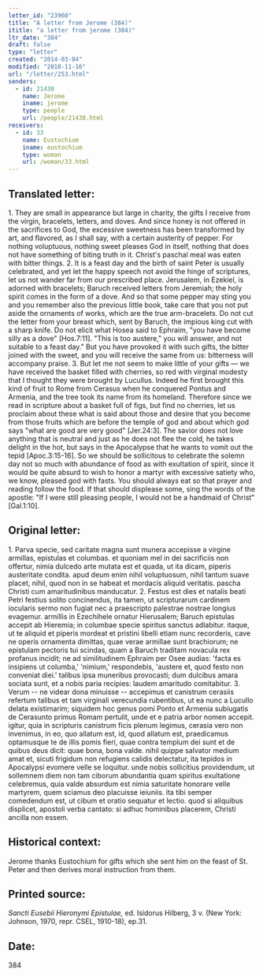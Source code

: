 ```yaml
---
letter_id: "23960"
title: "A letter from Jerome (384)"
ititle: "a letter from jerome (384)"
ltr_date: "384"
draft: false
type: "letter"
created: "2014-03-04"
modified: "2018-11-16"
url: "/letter/253.html"
senders:
  - id: 21430
    name: Jerome
    iname: jerome
    type: people
    url: /people/21430.html
receivers:
  - id: 33
    name: Eustochium
    iname: eustochium
    type: woman
    url: /woman/33.html
---
```

<h2> Translated letter:</h2>1.  They are small in appearance but large in charity, the gifts I receive from the virgin, bracelets, letters, and doves.  And since honey is not offered in the sacrifices to God, the excessive sweetness has been transformed by art, and flavored, as I shall say, with a certain austerity of pepper.  For nothing voluptuous, nothing sweet pleases God in itself, nothing that does not have something of biting truth in it.  Christ's paschal meal was eaten with bitter things.
2.  It is a feast day and the birth of saint Peter is usually celebrated, and yet let the happy speech not avoid the hinge of scriptures, let us not wander far from our prescribed place.  Jerusalem, in Ezekiel, is adorned with bracelets; Baruch received letters from Jeremiah; the holy spirit comes in the form of a dove.  And so that some pepper may sting you and you remember also the previous little book, take care that you not put aside the ornaments of works, which are the true arm-bracelets.  Do not cut the letter from your breast which, sent by Baruch, the impious king cut with a sharp knife.  Do not elicit what Hosea said to Ephraim, "you have become silly as a dove" [Hos.7:11].  "This is too austere," you will answer, and not suitable to a feast day."  But you have provoked it with such gifts, the bitter joined with the sweet, and you will receive the same from us:  bitterness will accompany praise.
3.  But let me not seem to make little of your gifts — we have received the basket filled with cherries, so red with virginal modesty that I thought they were brought by Lucullus.  Indeed he first brought this kind of fruit to Rome from Cerasus when he conquered Pontus and Armenia, and the tree took its name from its homeland.  Therefore since we read in scripture about a basket full of figs, but find no cherries, let us proclaim about these what is said about those and desire that you become from those fruits which are before the temple of god and about which god says "what are good are very good" [Jer.24:3].  The savior does not love anything that is neutral and just as he does not flee the cold, he takes delight in the hot, but says in the Apocalypse that he wants to vomit out the tepid [Apoc.3:15-16].  So we should be sollicitous to celebrate the solemn day not so much with abundance of food as with exultation of spirit, since it would be quite absurd to wish to honor a martyr with excessive satiety who, we know, pleased god with fasts.  You should always eat so that prayer and reading follow the food.  If that should displease some, sing the words of the apostle:  "If I were still pleasing people, I would not be a handmaid of Christ" [Gal.1:10].
<h2 class="mt-4"> Original letter:</h2>1.  Parva specie, sed caritate magna sunt munera accepisse a virgine armillas, epistulas et columbas. et quoniam mel in dei sacrificiis non offertur, nimia dulcedo arte mutata est et quada, ut ita dicam, piperis austeritate condita. apud deum enim nihil voluptuosum, nihil tantum suave placet, nihil, quod non in se habeat et mordacis aliquid veritatis. pascha Christi cum amaritudinibus manducatur.
2. Festus est dies et natalis beati Petri festius solito concinendus, ita tamen, ut scripturarum cardinem iocularis sermo non fugiat nec a praescripto palestrae nostrae longius evagemur. armillis in Ezechihele ornatur Hierusalem; Baruch epistulas accepit ab Hieremia; in columbae specie spiritus sanctus adlabitur. itaque, ut te aliquid et piperis mordeat et pristini libelli etiam nunc recorderis, cave ne operis ornamenta dimittas, quae verae armillae sunt brachiorum; ne epistulam pectoris tui scindas, quam a Baruch traditam novacula rex profanus incidit; ne ad similitudinem Ephraim per Osee audias: 'facta es insipiens ut columba,' 'nimium,' respondebis, 'austere et, quod festo non conveniat diei.' talibus ipsa muneribus provocasti; dum dulcibus amara sociata sunt, et a nobis paria recipies:  laudem amaritudo comitabitur.
3.  Verum -- ne videar dona minuisse -- accepimus et canistrum cerasiis refertum talibus et tam virginali verecundia rubentibus, ut ea nunc a Lucullo delata existimarim; siquidem hoc genus pomi Ponto et Armenia subiugatis de Cerasunto primus Romam pertulit, unde et e patria arbor nomen accepit. igitur, quia in scripturis canistrum ficis plenum legimus, cerasia vero non invenimus, in eo, quo allatum est, id, quod allatum est, praedicamus optamusque te de illis pomis fieri, quae contra templum dei sunt et de quibus deus dicit:  quae bona, bona valde. nihil quippe salvator medium amat et, sicuti frigidum non refugiens calidis delectatur, ita tepidos in Apocalypsi evomere velle se loquitur. unde nobis sollicitius providendum, ut sollemnem diem non tam ciborum abundantia quam spiritus exultatione celebremus, quia valde absurdum est nimia saturitate honorare velle martyrem, quem sciamus deo placuisse ieiuniis. ita tibi semper comedendum est, ut cibum et oratio sequatur et lectio. quod si aliquibus displicet, apostoli verba cantato:  si adhuc hominibus placerem, Christi ancilla non essem.
<h2 class="mt-4"> Historical context:</h2>Jerome thanks Eustochium for gifts which she sent him on the feast of St. Peter and then derives moral instruction from them.
<h2 class="mt-4"> Printed source:</h2><p><em>Sancti Eusebii Hieronymi Epistulae,</em> ed. Isidorus Hilberg, 3 v. (New York: Johnson, 1970, repr. CSEL, 1910-18), ep.31.</p><h2 class="mt-4"> Date:</h2>384